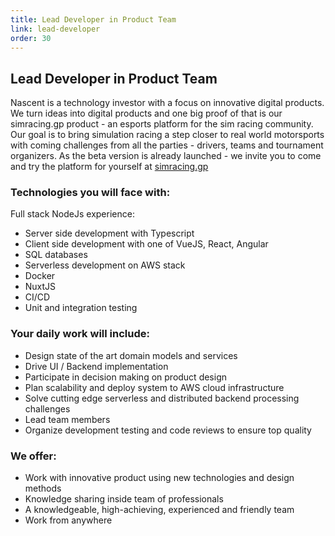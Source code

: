 ```yaml
---
title: Lead Developer in Product Team
link: lead-developer
order: 30
---
```

## Lead Developer in Product Team

Nascent is a technology investor with a focus on innovative digital products. 
We turn ideas into digital products and one big proof of that is our simracing.gp product - an esports platform for the sim racing community. Our goal is to bring simulation racing a step closer to real world motorsports with coming challenges from all the parties - drivers, teams and tournament organizers. As the beta version is already launched - we invite you to come and try the platform for yourself at [simracing.gp](https://www.simracing.gp/)

### Technologies you will face with:

Full stack NodeJs experience:
* Server side development with Typescript
* Client side development with one of VueJS, React, Angular
* SQL databases
* Serverless development on AWS stack
* Docker
* NuxtJS
* CI/CD
* Unit and integration testing

### Your daily work will include:

* Design state of the art domain models and services
* Drive UI / Backend implementation
* Participate in decision making on product design
* Plan scalability and deploy system to AWS cloud infrastructure
* Solve cutting edge serverless and distributed backend processing challenges
* Lead team members
* Organize development testing and code reviews to ensure top quality


### We offer:

* Work with innovative product using new technologies and design methods
* Knowledge sharing inside team of professionals
* A knowledgeable, high-achieving, experienced and friendly team
* Work from anywhere
